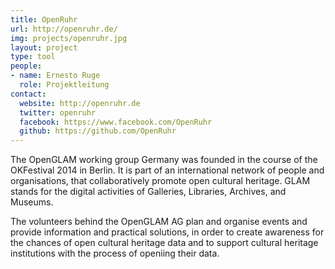 ```yaml
---
title: OpenRuhr
url: http://openruhr.de/
img: projects/openruhr.jpg
layout: project
type: tool
people:
- name: Ernesto Ruge
  role: Projektleitung
contact:
  website: http://openruhr.de
  twitter: openruhr
  facebook: https://www.facebook.com/OpenRuhr
  github: https://github.com/OpenRuhr
---
```


The OpenGLAM working group Germany was founded in the course of the OKFestival 2014 in Berlin. It is part of an international network of people and organisations, that collaboratively promote open cultural heritage. GLAM stands for the digital activities of Galleries, Libraries, Archives, and Museums.

The volunteers behind the OpenGLAM AG plan and organise events and provide information and practical solutions, in order to create awareness for the chances of open cultural heritage data and to support cultural heritage institutions with the process of openiing their data. 
